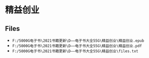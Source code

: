 # 精益创业

## Files

- `F:/5000G电子书\2021书籍更新\D——电子书大全55G\精益创业\精益创业.epub`
- `F:/5000G电子书\2021书籍更新\D——电子书大全55G\精益创业\精益创业.pdf`
- `F:/5000G电子书\2021书籍更新\D——电子书大全55G\精益创业\files.txt`

